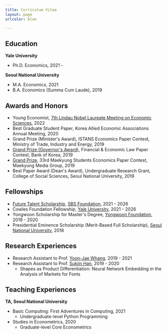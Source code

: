 ```yaml
---
title: Curriculum Vitae
layout: page
urlcolor: blue

---
```


## Education

**Yale University**
- Ph.D. Economics, 2021 -  

**Seoul National University**
- M.A. Economics, 2021
- B.A. Economics (Summa Cum Laude), 2019

## Awards and Honors

- Young Economist, [7th Lindau Nobel Laureate Meeting on Economic Sciences](https://www.lindau-nobel.org/), 2022
- Best Graduate Student Paper, Korea Allied Economic Associations Annual Meeting, 2020
- Grand Prize (Minister's Award), ISTANS Economics Paper Contest, Ministry of Trade,  Industry and Energy, 2019
- [Grand Prize (Governor's Award)](https://academic.naver.com/article.naver?doc_id=603653347),  Financial & Economic Law Paper Contest, Bank of Korea, 2019
- [Grand Prize](https://www.mk.co.kr/news/society/view/2019/03/138969/), 33rd Maekyung Students Economics Paper Contest, Maekyung Media Group, 2019
- Best Paper Award (Dean's Award), Undergraduate Research Grant, College of Social Sciences, Seoul National University, 2019

## Fellowships

- [Future Talent Scholarship](http://foundation.sbs.co.kr/culture.cmd?act=activityPhotoView&bbsId=1400&bbsSeqn=4635&currentPage=1), [SBS Foundation](http://foundation.sbs.co.kr/culture.cmd?act=MAIN), 2021 - 2026
- Cowles Foundation Fellowship, [Yale University](https://cowles.yale.edu/), 2021 - 2026
- Yongwoon Scholarship for Master's Degree, [Yongwoon Foundation](http://www.yongwoon.co.kr/), 2019 - 2020
- Presidential Eminence Scholarship (Merit-Based Full Scholarship), [Seoul National University](http://www.snu.ac.kr), 2018

## Research Experiences
- Research Assistant to Prof. [Yoon-Jae Whang](https://sites.google.com/site/whangyjhomepage/), 2019 - 2021
- Research Assistant to Prof. [Sukjin Han](https://sukjinhan.com/), 2019 - 2020
  - Shapes as Product Differentiation: Neural Network Embedding in the Analysis of Markets for Fonts

## Teaching Experiences

**TA, Seoul National University**
- Basic Computing: First Adventures in Computing, 2021    
  - Undergraduate-level Python Programming
- Studies in Econometrics, 2020
  - Graduate-level Core Econometrics
